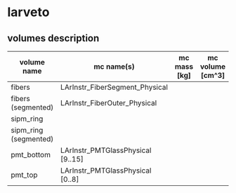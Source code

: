# larveto

## volumes description

| volume name | mc name(s) | mc mass [kg] | mc volume [cm^3] | density [kg/cm^3] | volume description | notes |
| ----------- | ---------- | ------------ | ---------------- | ----------------- | ------------------ | ----- |
| fibers      | LArInstr_FiberSegment_Physical         |              |                  |                   |                    |	  |
| fibers (segmented) | LArInstr_FiberOuter_Physical           |              |                  |                   |                    |       | 
| sipm_ring   |            |              |                  |                   |                    |       |
| sipm_ring (segmented) |            |              |                  |                   |                    |       |
| pmt_bottom  | LArInstr_PMTGlassPhysical [9..15]           |              |                  |                   |                    |       |
| pmt_top     | LArInstr_PMTGlassPhysical [0..8]           |              |                  |                   |                    |       |



